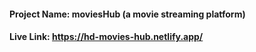 #### Project Name: moviesHub (a movie streaming platform)
#### Live Link: https://hd-movies-hub.netlify.app/
